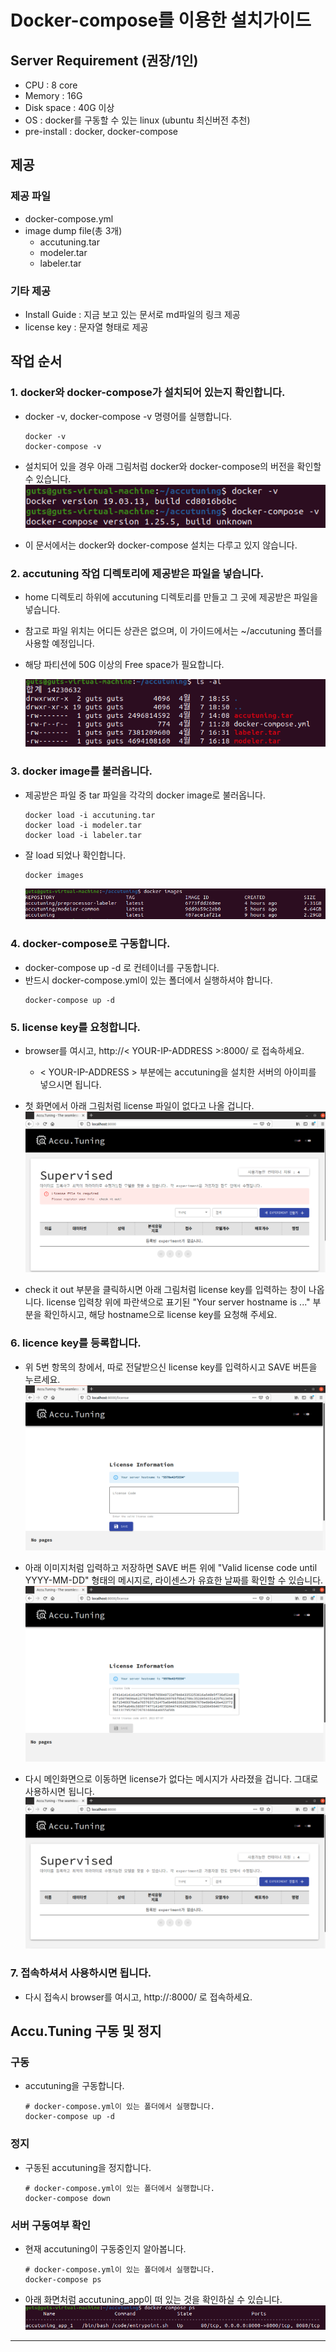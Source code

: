 # Docker-compose를 이용한 설치가이드

## Server Requirement (권장/1인)
* CPU : 8 core
* Memory : 16G 
* Disk space : 40G 이상 
* OS : docker를 구동할 수 있는 linux (ubuntu 최신버전 추천)
* pre-install : docker, docker-compose 

## 제공
### 제공 파일 
* docker-compose.yml 
* image dump file(총 3개)
  * accutuning.tar
  * modeler.tar
  * labeler.tar

### 기타 제공
* Install Guide : 지금 보고 있는 문서로 md파일의 링크 제공
* license key : 문자열 형태로 제공 

## 작업 순서 

### 1. docker와 docker-compose가 설치되어 있는지 확인합니다. 
* docker -v, docker-compose -v 명령어를 실행합니다. 
    ```shell
    docker -v
    docker-compose -v
    ```
    
* 설치되어 있을 경우 아래 그림처럼 docker와 docker-compose의 버전을 확인할 수 있습니다. 
    ![docker -v](./images/docker_v.png)

* 이 문서에서는 docker와 docker-compose 설치는 다루고 있지 않습니다. 

### 2. accutuning 작업 디렉토리에 제공받은 파일을 넣습니다. 
* home 디렉토리 하위에 accutuning 디렉토리를 만들고 그 곳에 제공받은 파일을 넣습니다. 
* 참고로 파일 위치는 어디든 상관은 없으며, 이 가이드에서는 ~/accutuning 폴더를 사용할 예정입니다. 
* 해당 파티션에 50G 이상의 Free space가 필요합니다.

    ![ls -al](./images/ls_al.png)


### 3. docker image를 불러옵니다. 
* 제공받은 파일 중 tar 파일을 각각의 docker image로 불러옵니다. 
    ```shell
    docker load -i accutuning.tar
    docker load -i modeler.tar
    docker load -i labeler.tar
    ```
* 잘 load 되었나 확인합니다. 
    ```shell
    docker images
    ```

    ![docker images](./images/docker_images.png)
### 4. docker-compose로 구동합니다. 
* docker-compose up -d 로 컨테이너를 구동합니다. 
* 반드시 docker-compose.yml이 있는 폴더에서 실행하셔야 합니다. 
    ```shell
    docker-compose up -d
    ```

### 5. license key를 요청합니다. 
* browser를 여시고, http://< YOUR-IP-ADDRESS >:8000/ 로 접속하세요.
  * < YOUR-IP-ADDRESS > 부분에는 accutuning을 설치한 서버의 아이피를 넣으시면 됩니다. 
* 첫 화면에서 아래 그림처럼 license 파일이 없다고 나올 겁니다. 
    ![main_license없음](./images/license_req_main.png)

* check it out 부분을 클릭하시면 아래 그림처럼 license key를 입력하는 창이 나옵니다. license 입력창 위에 파란색으로 표기된 "Your server hostname is ..." 부분을 확인하시고, 해당 hostname으로 license key를 요청해 주세요.    

### 6. licence key를 등록합니다. 

* 위 5번 항목의 창에서, 따로 전달받으신 license key를 입력하시고 SAVE 버튼을 누르세요. 
    ![license_입력화면](./images/license_input.png)

* 아래 이미지처럼 입력하고 저장하면 SAVE 버튼 위에 "Valid license code until YYYY-MM-DD" 형태의 메시지로, 라이센스가 유효한 날짜를 확인할 수 있습니다. 
    ![license_입력완료](./images/license_input_ok.png)

* 다시 메인화면으로 이동하면 license가 없다는 메시지가 사라졌을 겁니다. 그대로 사용하시면 됩니다. 
    ![메인화면](./images/main.png)
### 7. 접속하셔서 사용하시면 됩니다. 

* 다시 접속시 browser를 여시고, http://<YOUR-IP-ADDRESS>:8000/ 로 접속하세요. 

## Accu.Tuning 구동 및 정지
### 구동
* accutuning을 구동합니다. 
    ```shell
    # docker-compose.yml이 있는 폴더에서 실행합니다. 
    docker-compose up -d
    ```

### 정지
* 구동된 accutuning을 정지합니다. 
    ```shell
    # docker-compose.yml이 있는 폴더에서 실행합니다. 
    docker-compose down
    ```

### 서버 구동여부 확인
* 현재 accutuning이 구동중인지 알아봅니다. 
    ```shell
    # docker-compose.yml이 있는 폴더에서 실행합니다. 
    docker-compose ps
    ```
* 아래 화면처럼 accutuning_app이 떠 있는 것을 확인하실 수 있습니다. 
    ![docker-compose ps](./images/dockercompose_ps.png)

---
